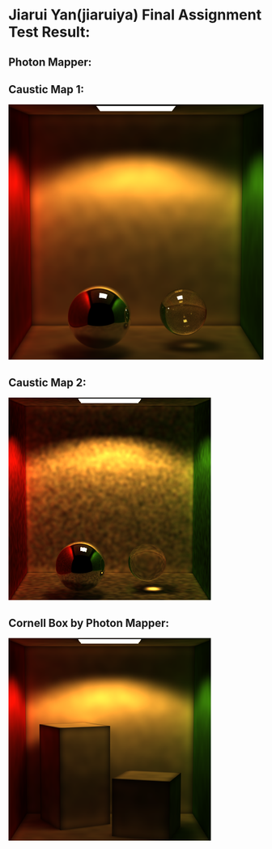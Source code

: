 Jiarui Yan(jiaruiya) Final Assignment Test Result:
======================

Photon Mapper:
-------------

Caustic Map 1:
-------------
![](./RenderedResult/CausticPhoton3_1024x1024_500K_05_05W.PNG)

Caustic Map 2:
-------------
![](./RenderedResult/CausticPhoton1_UniformCap_Filter_300K_02_05W.PNG)

Cornell Box by Photon Mapper:
-------------
![](./RenderedResult/SumPhoton14_UniformCap_Filter_500K_05_05W.PNG)
